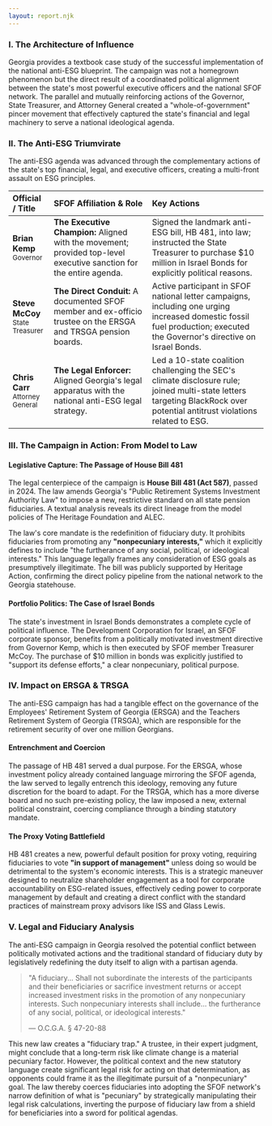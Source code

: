 ```yaml
---
layout: report.njk
---
```

### I. The Architecture of Influence

Georgia provides a textbook case study of the successful implementation of the national anti-ESG blueprint. The campaign was not a homegrown phenomenon but the direct result of a coordinated political alignment between the state's most powerful executive officers and the national SFOF network. The parallel and mutually reinforcing actions of the Governor, State Treasurer, and Attorney General created a "whole-of-government" pincer movement that effectively captured the state's financial and legal machinery to serve a national ideological agenda.

### II. The Anti-ESG Triumvirate

The anti-ESG agenda was advanced through the complementary actions of the state's top financial, legal, and executive officers, creating a multi-front assault on ESG principles.

| Official / Title | SFOF Affiliation & Role | Key Actions |
| :--- | :--- | :--- |
| **Brian Kemp**<br><span style="font-size: smaller;">Governor</span> | **The Executive Champion:** Aligned with the movement; provided top-level executive sanction for the entire agenda. | Signed the landmark anti-ESG bill, HB 481, into law; instructed the State Treasurer to purchase $10 million in Israel Bonds for explicitly political reasons. |
| **Steve McCoy**<br><span style="font-size: smaller;">State Treasurer</span> | **The Direct Conduit:** A documented SFOF member and ex-officio trustee on the ERSGA and TRSGA pension boards. | Active participant in SFOF national letter campaigns, including one urging increased domestic fossil fuel production; executed the Governor's directive on Israel Bonds. |
| **Chris Carr**<br><span style="font-size: smaller;">Attorney General</span> | **The Legal Enforcer:** Aligned Georgia's legal apparatus with the national anti-ESG legal strategy. | Led a 10-state coalition challenging the SEC's climate disclosure rule; joined multi-state letters targeting BlackRock over potential antitrust violations related to ESG. |

### III. The Campaign in Action: From Model to Law

#### Legislative Capture: The Passage of House Bill 481
The legal centerpiece of the campaign is **House Bill 481 (Act 587)**, passed in 2024. The law amends Georgia's "Public Retirement Systems Investment Authority Law" to impose a new, restrictive standard on all state pension fiduciaries. A textual analysis reveals its direct lineage from the model policies of The Heritage Foundation and ALEC.

The law's core mandate is the redefinition of fiduciary duty. It prohibits fiduciaries from promoting any **"nonpecuniary interests,"** which it explicitly defines to include "the furtherance of any social, political, or ideological interests." This language legally frames any consideration of ESG goals as presumptively illegitimate. The bill was publicly supported by Heritage Action, confirming the direct policy pipeline from the national network to the Georgia statehouse.

#### Portfolio Politics: The Case of Israel Bonds
The state's investment in Israel Bonds demonstrates a complete cycle of political influence. The Development Corporation for Israel, an SFOF corporate sponsor, benefits from a politically motivated investment directive from Governor Kemp, which is then executed by SFOF member Treasurer McCoy. The purchase of $10 million in bonds was explicitly justified to "support its defense efforts," a clear nonpecuniary, political purpose.

### IV. Impact on ERSGA & TRSGA

The anti-ESG campaign has had a tangible effect on the governance of the Employees' Retirement System of Georgia (ERSGA) and the Teachers Retirement System of Georgia (TRSGA), which are responsible for the retirement security of over one million Georgians.

#### Entrenchment and Coercion
The passage of HB 481 served a dual purpose. For the ERSGA, whose investment policy already contained language mirroring the SFOF agenda, the law served to legally entrench this ideology, removing any future discretion for the board to adapt. For the TRSGA, which has a more diverse board and no such pre-existing policy, the law imposed a new, external political constraint, coercing compliance through a binding statutory mandate.

#### The Proxy Voting Battlefield
HB 481 creates a new, powerful default position for proxy voting, requiring fiduciaries to vote **"in support of management"** unless doing so would be detrimental to the system's economic interests. This is a strategic maneuver designed to neutralize shareholder engagement as a tool for corporate accountability on ESG-related issues, effectively ceding power to corporate management by default and creating a direct conflict with the standard practices of mainstream proxy advisors like ISS and Glass Lewis.

### V. Legal and Fiduciary Analysis

The anti-ESG campaign in Georgia resolved the potential conflict between politically motivated actions and the traditional standard of fiduciary duty by legislatively redefining the duty itself to align with a partisan agenda.

> "A fiduciary... Shall not subordinate the interests of the participants and their beneficiaries or sacrifice investment returns or accept increased investment risks in the promotion of any nonpecuniary interests. Such nonpecuniary interests shall include... the furtherance of any social, political, or ideological interests."
>
> — O.C.G.A. § 47-20-88

This new law creates a "fiduciary trap." A trustee, in their expert judgment, might conclude that a long-term risk like climate change is a material pecuniary factor. However, the political context and the new statutory language create significant legal risk for acting on that determination, as opponents could frame it as the illegitimate pursuit of a "nonpecuniary" goal. The law thereby coerces fiduciaries into adopting the SFOF network's narrow definition of what is "pecuniary" by strategically manipulating their legal risk calculations, inverting the purpose of fiduciary law from a shield for beneficiaries into a sword for political agendas.

